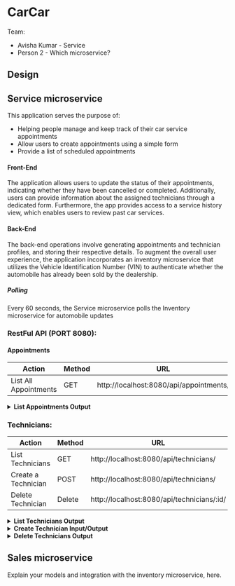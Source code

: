 # CarCar

Team:

* Avisha Kumar - Service
* Person 2 - Which microservice?

## Design

## Service microservice


This application serves the purpose of:
- Helping people manage and keep track of their car service appointments
- Allow users to create appointments using a simple form
- Provide a list of scheduled appointments

#### Front-End
The application allows users to update the status of their appointments, indicating whether they have been cancelled or completed. Additionally, users can provide information about the assigned technicians through a dedicated form. Furthermore, the app provides access to a service history view, which enables users to review past car services.


#### Back-End
The back-end operations involve generating appointments and technician profiles, and storing their respective details.
To augment the overall user experience, the application incorporates an inventory microservice that utilizes the Vehicle Identification Number (VIN) to authenticate whether the automobile has already been sold by the dealership.

##### Polling
Every 60 seconds, the Service microservice polls the Inventory microservice for automobile updates

 ### RestFul API (PORT 8080):

 #### Appointments
| Action                   | Method | URL                                                     |
|--------------------------|--------|---------------------------------------------------------|
| List All Appointments    | GET    | http://localhost:8080/api/appointments/                 |

<details>
<summary><strong>List Appointments Output</strong></summary>
<br>

#### Output:
```
{
	"appointments": [
		{
			"id": 17,
			"vin": "1C3CC5FB2AN120174",
			"customer": "peppercat",
			"date_time": "2023-04-28T00:00:00+00:00",
			"technician": {
				"first_name": "Jay",
				"last_name": "Kumar",
				"employee_id": "12"
			},
			"reason": "makes funny sound",
			"vip": true,
			"status": false
		},
		{
			"id": 18,
			"vin": "1C3CC5FB2AN120174",
			"customer": "peppercat",
			"date_time": "2023-04-28T00:00:00+00:00",
			"technician": {
				"first_name": "Jay",
				"last_name": "Kumar",
				"employee_id": "12"
			},
			"reason": "makes funny sound",
			"vip": true,
			"status": false
		},
		{
			"id": 19,
			"vin": "1C3CC5FB2AN120174",
			"customer": "peppercat",
			"date_time": "2023-04-28T00:00:00+00:00",
			"technician": {
				"first_name": "Jay",
				"last_name": "Kumar",
				"employee_id": "12"
			},
			"reason": "makes funny sound",
			"vip": true,
			"status": false
		},
		{
			"id": 20,
			"vin": "1C3CC5FB2AN120174",
			"customer": "peppercat",
			"date_time": "2023-04-28T00:00:00+00:00",
			"technician": {
				"first_name": "Jay",
				"last_name": "Kumar",
				"employee_id": "12"
			},
			"reason": "makes funny sound",
			"vip": true,
			"status": false
		},
		{
			"id": 21,
			"vin": "1C3CC5FB2AN120174",
			"customer": "peppercat",
			"date_time": "2023-04-28T00:00:00+00:00",
			"technician": {
				"first_name": "Jay",
				"last_name": "Kumar",
				"employee_id": "12"
			},
			"reason": "makes funny sound",
			"vip": true,
			"status": false
		}
	]
}
```
</details>


### Technicians:
| Action                  | Method | URL                                        |
|-------------------------|--------|--------------------------------------------|
| List Technicians        | GET    | http://localhost:8080/api/technicians/     |
| Create a Technician     | POST   | http://localhost:8080/api/technicians/     |
| Delete Technician       | Delete | http://localhost:8080/api/technicians/:id/|

<details>
<summary><strong>List Technicians Output</strong></summary>
<br>

#### Output:
```
{
	"technicians": [
		{
			"first_name": "Jay",
			"last_name": "Kumar",
			"employee_id": "12"
		},
		{
			"first_name": "Harry",
			"last_name": "Styles",
			"employee_id": "harry"
		}
	]
}
```
</details>

<details>
<summary><strong>Create Technician Input/Output</strong></summary>
<br>

#### Input:
```
{
	"first_name": "Jay",
	"last_name": "Kumar",
	"employee_id": "12"

}
```

#### Output:
```
{
	"technician": {
		"first_name": "Jay",
		"last_name": "Kumar",
		"employee_id": "12",
		"id": 8
	}
}
```
</details>

<details>
<summary><strong>Delete Technicians Output</strong></summary>
<br>

#### Output:
```
{
    "Technician has been deleted"
}
```
</details>

## Sales microservice

Explain your models and integration with the inventory
microservice, here.
